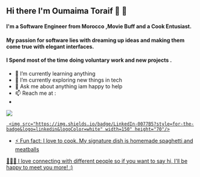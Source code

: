 ## Hi there I'm Oumaima Toraif :partying_face: :wave:

#### I'm a Software Engineer from Morocco ,Movie Buff and a Cook Entusiast.
#### My passion for software lies with dreaming up ideas and making them come true with elegant interfaces.
#### I Spend most of the time doing voluntary work and new projects .


- 🌱 I’m currently learning anything
- 🔭 I’m currently exploring new things in tech
- 💬 Ask me about anything iam happy to help
- 📫 Reach me at :
- 
<img src="https://img.shields.io/badge/Gmail-D14836?style=for-the-badge&logo=gmail&logoColor=white"/>
 <a href="https://www.linkedin.com/in/oumaima-toraif/">
       
     <img src="https://img.shields.io/badge/LinkedIn-0077B5?style=for-the-badge&logo=linkedin&logoColor=white" width=150" height="70"/>
- ⚡️ Fun fact: I love to cook. My signature dish is homemade spaghetti and meatballs

:people_holding_hands: I love connecting with different people so if you want to say hi, I'll be happy to meet you more! :)



